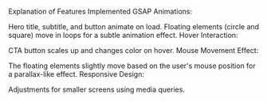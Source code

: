Explanation of Features Implemented
GSAP Animations:

Hero title, subtitle, and button animate on load.
Floating elements (circle and square) move in loops for a subtle animation effect.
Hover Interaction:

CTA button scales up and changes color on hover.
Mouse Movement Effect:

The floating elements slightly move based on the user's mouse position for a parallax-like effect.
Responsive Design:

Adjustments for smaller screens using media queries.